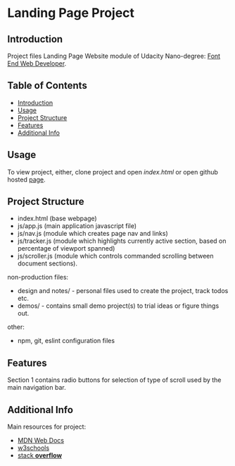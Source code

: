 # Landing Page Project

## Introduction

Project files Landing Page Website module of Udacity Nano-degree: [Font End Web Developer](https://www.udacity.com/course/front-end-web-developer-nanodegree--nd0011). 

## Table of Contents

* [Introduction](#introduction)
* [Usage](#usage)
* [Project Structure](#project-structure)
* [Features](#features)
* [Additional Info](#additional-info)


## Usage

To view project, either, clone project and open _index.html_ or open github hosted [page](https://74c5.github.io/ufed-landing-page/).

## Project Structure

- index.html (base webpage)
- js/app.js (main application javascript file)
- js/nav.js (module which creates page nav and links)
- js/tracker.js (module which highlights currently active section, based on percentage of viewport spanned)
- js/scroller.js (module which controls commanded scrolling between document sections).

non-production files:
- design and notes/ - personal files used to create the project, track todos etc.
- demos/ - contains small demo project(s) to trial ideas or figure things out.

other:
- npm, git, eslint configuration files

## Features

Section 1 contains radio buttons for selection of type of scroll used by the main navigation bar.

## Additional Info

Main resources for project:
- [MDN Web Docs](https://developer.mozilla.org/en-US/docs/Web)
- [w3schools](https://www.w3schools.com/)
- [stack **overflow**](https://stackoverflow.com/)